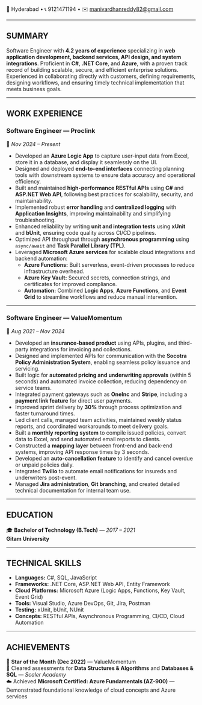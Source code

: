 📍 Hyderabad • 📞 9121471194 • ✉️ [manivardhanreddy82@gmail.com](mailto:manivardhanreddy82@gmail.com)

---

## SUMMARY  
Software Engineer with **4.2 years of experience** specializing in **web application development, backend services, API design, and system integrations**. Proficient in **C#**, **.NET Core**, and **Azure**, with a proven track record of building scalable, secure, and efficient enterprise solutions. Experienced in collaborating directly with customers, defining requirements, designing workflows, and ensuring timely technical implementation that meets business goals.

---

## WORK EXPERIENCE  

### **Software Engineer — Proclink**  
📅 *Nov 2024 – Present*  
- Developed an **Azure Logic App** to capture user-input data from Excel, store it in a database, and display it seamlessly on the UI.  
- Designed and deployed **end-to-end interfaces** connecting planning tools with downstream systems to ensure data accuracy and operational efficiency.  
- Built and maintained **high-performance RESTful APIs** using **C#** and **ASP.NET Web API**, following best practices for scalability, security, and maintainability.  
- Implemented robust **error handling** and **centralized logging** with **Application Insights**, improving maintainability and simplifying troubleshooting.  
- Enhanced reliability by writing **unit and integration tests** using **xUnit** and **bUnit**, ensuring code quality across CI/CD pipelines.  
- Optimized API throughput through **asynchronous programming** using `async/await` and **Task Parallel Library (TPL)**.  
- Leveraged **Microsoft Azure services** for scalable cloud integrations and backend automation:  
  - **Azure Functions:** Built serverless, event-driven processes to reduce infrastructure overhead.  
  - **Azure Key Vault:** Secured secrets, connection strings, and certificates for improved compliance.  
  - **Automation:** Combined **Logic Apps**, **Azure Functions**, and **Event Grid** to streamline workflows and reduce manual intervention.  

---

### **Software Engineer — ValueMomentum**  
📅 *Aug 2021 – Nov 2024*  
- Developed an **insurance-based product** using APIs, plugins, and third-party integrations for invoicing and collections.  
- Designed and implemented APIs for communication with the **Socotra Policy Administration System**, enabling seamless policy issuance and servicing.  
- Built logic for **automated pricing and underwriting approvals** (within 5 seconds) and automated invoice collection, reducing dependency on service teams.  
- Integrated payment gateways such as **OneInc** and **Stripe**, including a **payment link feature** for direct user payments.  
- Improved sprint delivery by **30%** through process optimization and faster turnaround times.  
- Led client calls, managed team activities, maintained weekly status reports, and coordinated workarounds to meet delivery goals.  
- Built a **monthly reporting system** to compile issued policies, convert data to Excel, and send automated email reports to clients.  
- Constructed a **mapping layer** between front-end and back-end systems, improving API response times by 3 seconds.  
- Developed an **auto-cancellation feature** to identify and cancel overdue or unpaid policies daily.  
- Integrated **Twilio** to automate email notifications for insureds and underwriters post-event.  
- Managed **Jira administration**, **Git branching**, and created detailed technical documentation for internal team use.  

---

## EDUCATION  
🎓 **Bachelor of Technology (B.Tech)** — *2017 – 2021*  
**Gitam University**

---

## TECHNICAL SKILLS  
- **Languages:** C#, SQL, JavaScript  
- **Frameworks:** .NET Core, ASP.NET Web API, Entity Framework  
- **Cloud Platforms:** Microsoft Azure (Logic Apps, Functions, Key Vault, Event Grid)  
- **Tools:** Visual Studio, Azure DevOps, Git, Jira, Postman  
- **Testing:** xUnit, bUnit, NUnit  
- **Concepts:** RESTful APIs, Asynchronous Programming, CI/CD, Cloud Automation  

---

## ACHIEVEMENTS  
🏅 **Star of the Month (Dec 2022)** — ValueMomentum  
📘 Cleared assessments for **Data Structures & Algorithms** and **Databases & SQL** — *Scaler Academy*  
☁️ Achieved **Microsoft Certified: Azure Fundamentals (AZ-900)** — Demonstrated foundational knowledge of cloud concepts and Azure services  

